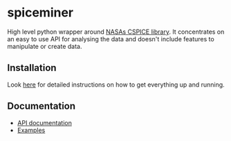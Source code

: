 spiceminer
==========
High level python wrapper around
[NASAs CSPICE library](http://naif.jpl.nasa.gov/naif/). It concentrates on
an easy to use API for analysing the data and doesn't include features to
manipulate or create data.

Installation
------------
Look [here](http://darasch.github.io/spiceminer/) for detailed
instructions on how to get everything up and running.

Documentation
-------------

 - [API documentation](http://darasch.github.io/spiceminer/documentation/index.html)
 - [Examples](http://darasch.github.io/spiceminer/examples/examples.html)

